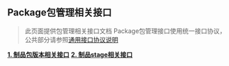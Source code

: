 ## Package包管理相关接口

> 此页面提供包管理相关接口文档
> Package包管理接口使用统一接口协议，公共部分请参照[通用接口协议说明](./common/common.md)

**[1. 制品包版本相关接口](package/package.md)**
**[2. 制品stage相关接口](package/stage.md)**

